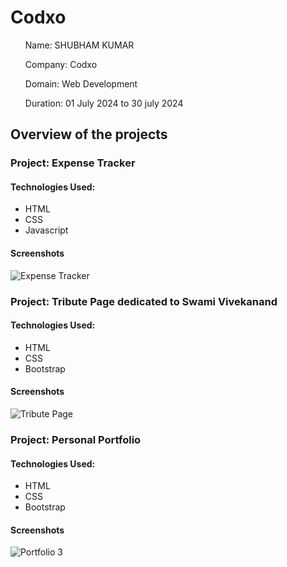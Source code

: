# Codxo


<ul>Name: SHUBHAM KUMAR</ul>
<ul>Company: Codxo</ul>
<ul>Domain: Web Development</ul>
<ul>Duration: 01 July 2024 to 30 july 2024</ul>

<h2>Overview of the projects</h2>

<h3>Project: Expense Tracker</h3>
<h4>Technologies Used:</h4>
<ul>
  <li>HTML</li>
  <li>CSS</li>
  <li>Javascript</li>
</ul>


<h4>Screenshots</h4>

![Expense Tracker](https://github.com/user-attachments/assets/77da61ea-41e9-46b9-8843-70154388267b)

<h3>Project: Tribute Page dedicated to Swami Vivekanand</h3>
<h4>Technologies Used:</h4>
<ul>
  <li>HTML</li>
  <li>CSS</li>
  <li>Bootstrap</li>
</ul>

<h4>Screenshots</h4>

![Tribute Page](https://github.com/user-attachments/assets/61c89c06-4aaf-4a45-8b07-7254962633d9)


<h3>Project: Personal Portfolio</h3>
<h4>Technologies Used:</h4>
<ul>
  <li>HTML</li>
  <li>CSS</li>
  <li>Bootstrap</li>
</ul>

<h4>Screenshots</h4>

![Portfolio 3](https://github.com/user-attachments/assets/a3249c15-85cb-4d48-b689-ab8b1343dc10)




